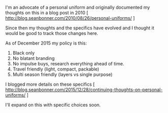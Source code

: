 I'm an advocate of a personal uniform and originally documented my thoughts on this in a blog post in 2010
[ http://blog.seanbonner.com/2010/08/26/personal-uniforms/ ] 

Since then my thoughts and the specifics have evolved and I thought it would be good to track those changes here.

As of December 2015 my policy is this:

1. Black only
2. No blatant branding
3. No impulse buys, research everything ahead of time.
4. Travel friendly (light, compact, packable)
5. Multi season friendly (layers vs single purpose)

I blogged more details on these specifics
[ http://blog.seanbonner.com/2015/12/28/continuing-thoughts-on-personal-uniforms/ ]

I'll expand on this with specific choices soon.
